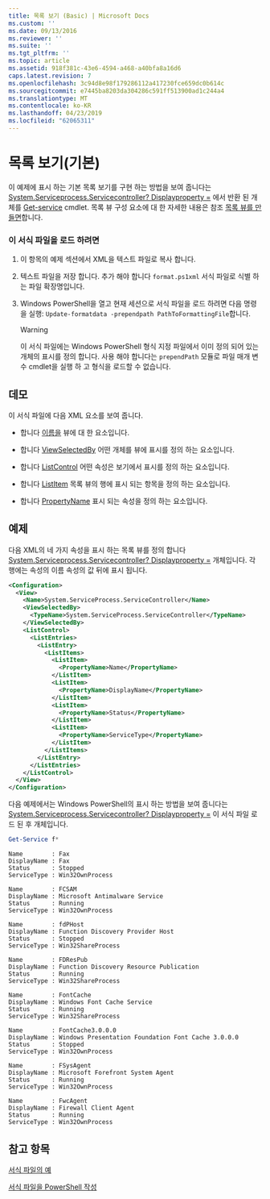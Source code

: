 ```yaml
---
title: 목록 보기 (Basic) | Microsoft Docs
ms.custom: ''
ms.date: 09/13/2016
ms.reviewer: ''
ms.suite: ''
ms.tgt_pltfrm: ''
ms.topic: article
ms.assetid: 918f381c-43e6-4594-a468-a40bfa8a16d6
caps.latest.revision: 7
ms.openlocfilehash: 3c94d8e98f179286112a417230fce659dc0b614c
ms.sourcegitcommit: e7445ba8203da304286c591ff513900ad1c244a4
ms.translationtype: MT
ms.contentlocale: ko-KR
ms.lasthandoff: 04/23/2019
ms.locfileid: "62065311"
---
```

# <a name="list-view-basic"></a>목록 보기(기본)

이 예제에 표시 하는 기본 목록 보기를 구현 하는 방법을 보여 줍니다는 [System.Serviceprocess.Servicecontroller? Displayproperty =](/dotnet/api/System.ServiceProcess.ServiceController) 에서 반환 된 개체를 [Get-service](/powershell/module/microsoft.powershell.management/get-service) cmdlet. 목록 뷰 구성 요소에 대 한 자세한 내용은 참조 [목록 뷰를 만들면](./creating-a-list-view.md)합니다.

### <a name="to-load-this-formatting-file"></a>이 서식 파일을 로드 하려면

1. 이 항목의 예제 섹션에서 XML을 텍스트 파일로 복사 합니다.

2. 텍스트 파일을 저장 합니다. 추가 해야 합니다 `format.ps1xml` 서식 파일로 식별 하는 파일 확장명입니다.

3. Windows PowerShell을 열고 현재 세션으로 서식 파일을 로드 하려면 다음 명령을 실행: `Update-formatdata -prependpath PathToFormattingFile`합니다.

   > [!WARNING]
   > 이 서식 파일에는 Windows PowerShell 형식 지정 파일에서 이미 정의 되어 있는 개체의 표시를 정의 합니다. 사용 해야 합니다는 `prependPath` 모듈로 파일 매개 변수 cmdlet을 실행 하 고 형식을 로드할 수 없습니다.

## <a name="demonstrates"></a>데모

이 서식 파일에 다음 XML 요소를 보여 줍니다.

- 합니다 [이름을](./name-element-for-view-format.md) 뷰에 대 한 요소입니다.

- 합니다 [ViewSelectedBy](./viewselectedby-element-format.md) 어떤 개체를 뷰에 표시를 정의 하는 요소입니다.

- 합니다 [ListControl](./listcontrol-element-format.md) 어떤 속성은 보기에서 표시를 정의 하는 요소입니다.

- 합니다 [ListItem](./listitem-element-for-listitems-for-listcontrol-format.md) 목록 뷰의 행에 표시 되는 항목을 정의 하는 요소입니다.

- 합니다 [PropertyName](./propertyname-element-for-listitem-for-listcontrol-format.md) 표시 되는 속성을 정의 하는 요소입니다.

## <a name="example"></a>예제

다음 XML의 네 가지 속성을 표시 하는 목록 뷰를 정의 합니다 [System.Serviceprocess.Servicecontroller? Displayproperty =](/dotnet/api/System.ServiceProcess.ServiceController) 개체입니다. 각 행에는 속성의 이름 속성의 값 뒤에 표시 됩니다.

```xml
<Configuration>
  <View>
    <Name>System.ServiceProcess.ServiceController</Name>
    <ViewSelectedBy>
      <TypeName>System.ServiceProcess.ServiceController</TypeName>
    </ViewSelectedBy>
    <ListControl>
      <ListEntries>
        <ListEntry>
          <ListItems>
            <ListItem>
              <PropertyName>Name</PropertyName>
            </ListItem>
            <ListItem>
              <PropertyName>DisplayName</PropertyName>
            </ListItem>
            <ListItem>
              <PropertyName>Status</PropertyName>
            </ListItem>
            <ListItem>
              <PropertyName>ServiceType</PropertyName>
            </ListItem>
          </ListItems>
        </ListEntry>
      </ListEntries>
    </ListControl>
  </View>
</Configuration>
```

다음 예제에서는 Windows PowerShell의 표시 하는 방법을 보여 줍니다는 [System.Serviceprocess.Servicecontroller? Displayproperty =](/dotnet/api/System.ServiceProcess.ServiceController) 이 서식 파일 로드 된 후 개체입니다.

```powershell
Get-Service f*
```

```output
Name        : Fax
DisplayName : Fax
Status      : Stopped
ServiceType : Win32OwnProcess

Name        : FCSAM
DisplayName : Microsoft Antimalware Service
Status      : Running
ServiceType : Win32OwnProcess

Name        : fdPHost
DisplayName : Function Discovery Provider Host
Status      : Stopped
ServiceType : Win32ShareProcess

Name        : FDResPub
DisplayName : Function Discovery Resource Publication
Status      : Running
ServiceType : Win32ShareProcess

Name        : FontCache
DisplayName : Windows Font Cache Service
Status      : Running
ServiceType : Win32ShareProcess

Name        : FontCache3.0.0.0
DisplayName : Windows Presentation Foundation Font Cache 3.0.0.0
Status      : Stopped
ServiceType : Win32OwnProcess

Name        : FSysAgent
DisplayName : Microsoft Forefront System Agent
Status      : Running
ServiceType : Win32OwnProcess

Name        : FwcAgent
DisplayName : Firewall Client Agent
Status      : Running
ServiceType : Win32OwnProcess
```

## <a name="see-also"></a>참고 항목

[서식 파일의 예](./examples-of-formatting-files.md)

[서식 파일을 PowerShell 작성](./writing-a-powershell-formatting-file.md)
